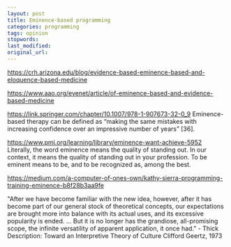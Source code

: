 ```yaml
---
layout: post
title: Eminence-based programming
categories: programming
tags: opinion
stopwords:
last_modified:
original_url:
---
```


https://crh.arizona.edu/blog/evidence-based-eminence-based-and-eloquence-based-medicine

https://www.aao.org/eyenet/article/of-eminence-based-and-evidence-based-medicine

https://link.springer.com/chapter/10.1007/978-1-907673-32-0_9
Eminence-based therapy can be defined as “making the same mistakes with increasing confidence over an impressive number of years” [36].

https://www.pmi.org/learning/library/eminence-want-achieve-5952
Literally, the word eminence means the quality of standing out. In our context, it means the quality of standing out in your profession. To be eminent means to be, and to be recognized as, among the best.

https://medium.com/a-computer-of-ones-own/kathy-sierra-programming-training-eminence-b8f28b3aa9fe

"After we have become familiar with the new idea, however, after it has
become part of our general stock of theoretical concepts, our expectations are brought more into
balance with its actual uses, and its excessive popularity is ended. ... But it is no longer
has the grandiose, all-promising scope, the infinite versatility
of apparent application, it once had." - Thick Description: Toward an Interpretive Theory of Culture
Clifford Geertz, 1973
